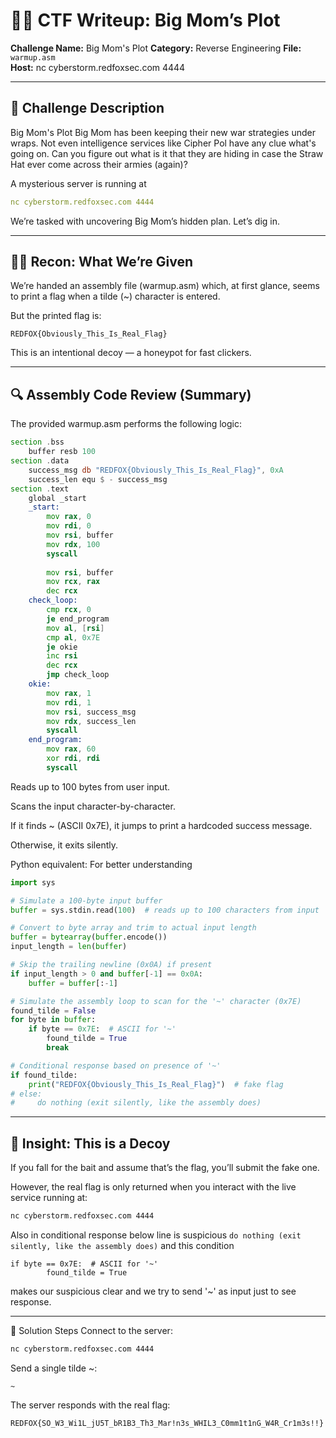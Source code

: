 # 🏴‍☠️ CTF Writeup: Big Mom’s Plot

**Challenge Name:** Big Mom's Plot
**Category:** Reverse Engineering
**File:** `warmup.asm`  
**Host:** nc cyberstorm.redfoxsec.com 4444

---

## 📜 Challenge Description
Big Mom's Plot
Big Mom has been keeping their new war strategies under wraps. Not even intelligence services like Cipher Pol have any clue what's going on.
Can you figure out what is it that they are hiding in case the Straw Hat ever come across their armies (again)?

A mysterious server is running at
```yaml
nc cyberstorm.redfoxsec.com 4444
```

We’re tasked with uncovering Big Mom’s hidden plan. Let’s dig in.

---

## 🕵️‍♂️ Recon: What We’re Given
We’re handed an assembly file (warmup.asm) which, at first glance, seems to print a flag when a tilde (~) character is entered.

But the printed flag is:
```
REDFOX{Obviously_This_Is_Real_Flag}
```
This is an intentional decoy — a honeypot for fast clickers.

---

## 🔍 Assembly Code Review (Summary)

The provided warmup.asm performs the following logic:
```asm
section .bss
    buffer resb 100
section .data
    success_msg db "REDFOX{Obviously_This_Is_Real_Flag}", 0xA
    success_len equ $ - success_msg
section .text
    global _start
    _start:
        mov rax, 0      
        mov rdi, 0      
        mov rsi, buffer 
        mov rdx, 100    
        syscall
       
        mov rsi, buffer 
        mov rcx, rax     
        dec rcx        
    check_loop:
        cmp rcx, 0
        je end_program  
        mov al, [rsi]  
        cmp al, 0x7E   
        je okie     
        inc rsi         
        dec rcx         
        jmp check_loop  
    okie:
        mov rax, 1           
        mov rdi, 1          
        mov rsi, success_msg 
        mov rdx, success_len 
        syscall
    end_program:
        mov rax, 60 
        xor rdi, rdi 
        syscall

```
Reads up to 100 bytes from user input.

Scans the input character-by-character.

If it finds ~ (ASCII 0x7E), it jumps to print a hardcoded success message.

Otherwise, it exits silently.

Python equivalent: For better understanding

```python
import sys

# Simulate a 100-byte input buffer
buffer = sys.stdin.read(100)  # reads up to 100 characters from input

# Convert to byte array and trim to actual input length
buffer = bytearray(buffer.encode())
input_length = len(buffer)

# Skip the trailing newline (0x0A) if present
if input_length > 0 and buffer[-1] == 0x0A:
    buffer = buffer[:-1]

# Simulate the assembly loop to scan for the '~' character (0x7E)
found_tilde = False
for byte in buffer:
    if byte == 0x7E:  # ASCII for '~'
        found_tilde = True
        break

# Conditional response based on presence of '~'
if found_tilde:
    print("REDFOX{Obviously_This_Is_Real_Flag}")  # fake flag
# else:
#     do nothing (exit silently, like the assembly does)

```

---

## 🧠 Insight: This is a Decoy
If you fall for the bait and assume that’s the flag, you’ll submit the fake one.

However, the real flag is only returned when you interact with the live service running at:

```bash
nc cyberstorm.redfoxsec.com 4444
```

Also in conditional response below line is suspicious
```do nothing (exit silently, like the assembly does)```
and this condition
```
if byte == 0x7E:  # ASCII for '~'
        found_tilde = True
```
makes our suspicious clear and we try to send '~' as input just to see response.

---

🧪 Solution Steps
Connect to the server:

```bash
nc cyberstorm.redfoxsec.com 4444
```
Send a single tilde ~:

```
~
```
The server responds with the real flag:

```
REDFOX{SO_W3_Wi1L_jU5T_bR1B3_Th3_Mar!n3s_WHIL3_C0mm1t1nG_W4R_Cr1m3s!!}
```
